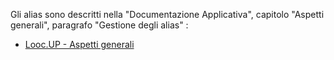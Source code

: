 Gli alias sono descritti nella "Documentazione Applicativa", capitolo "Aspetti generali", paragrafo "Gestione degli alias" : 
- [Looc.UP - Aspetti generali](Sorgenti/DOC/TA/B£AMO/LOBASE_01)

